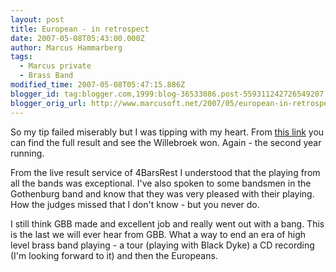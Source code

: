 ```yaml
---
layout: post
title: European - in retrospect
date: 2007-05-08T05:43:00.000Z
author: Marcus Hammarberg
tags:
  - Marcus private
  - Brass Band
modified_time: 2007-05-08T05:47:15.886Z
blogger_id: tag:blogger.com,1999:blog-36533086.post-559311242726549207
blogger_orig_url: http://www.marcusoft.net/2007/05/european-in-retrospect.html
---
```


So my
tip failed miserably but I was tipping with
my heart. From [this
link](http://www.4barsrest.com/news/detail.asp?id=5566) you can find the
full result and see the Willebroek won. Again - the second
year running.

From the live result service of 4BarsRest I understood that the
playing from all the bands was exceptional. I've also spoken to some
bandsmen in the Gothenburg band and know that they
was very pleased with their playing. How the judges missed that I don't know - but
you never do.

I still think GBB made and excellent job and really
went out with a bang. This is the last we will ever hear from GBB. What a way
to end an era of high level brass band playing - a tour (playing with
Black Dyke) a CD recording (I'm looking forward to it) and
then the Europeans.
